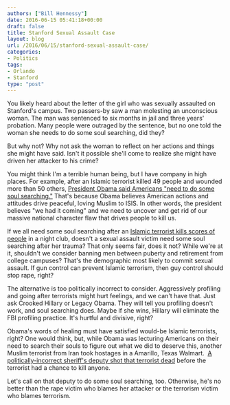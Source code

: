 ```yaml
---
authors: ["Bill Hennessy"]
date: 2016-06-15 05:41:18+00:00
draft: false
title: Stanford Sexual Assault Case
layout: blog
url: /2016/06/15/stanford-sexual-assault-case/
categories:
- Politics
tags:
- Orlando
- Stanford
type: "post"
---
```


You likely heard about the letter of the girl who was sexually assaulted on Stanford's campus. Two passers-by saw a man molesting an unconscious woman. The man was sentenced to six months in jail and three years' probation. Many people were outraged by the sentence, but no one told the woman she needs to do some soul searching, did they?

But why not? Why not ask the woman to reflect on her actions and things she might have said. Isn't it possible she'll come to realize she might have driven her attacker to his crime?

You might think I'm a terrible human being, but I have company in high places. For example, after an Islamic terrorist killed 49 people and wounded more than 50 others, [President Obama said Americans "need to do some soul searching."](https://pamelageller.com/2016/06/obama-we-need-to-do-some-soul-searching-after-orlando-massacre.html/) That's because Obama believes American actions and attitudes drive peaceful, loving Muslim to ISIS. In other words, the president believes "we had it coming" and we need to uncover and get rid of our massive national character flaw that drives people to kill us.

If we all need some soul searching after an [Islamic terrorist kills scores of people](https://hennessysview.com/2016/06/13/no-one-else-is-talking-about-this/) in a night club, doesn't a sexual assault victim need some soul searching after her trauma? That only seems fair, does it not? While we're at it, shouldn't we consider banning men between puberty and retirement from college campuses? That's the demographic most likely to commit sexual assault. If gun control can prevent Islamic terrorism, then guy control should stop rape, right?

The alternative is too politically incorrect to consider. Aggressively profiling and going after terrorists might hurt feelings, and we can't have that. Just ask Crooked Hillary or Legacy Obama. They will tell you profiling doesn't work, and soul searching does. Maybe if she wins, Hillary will eliminate the FBI profiling practice. It's hurtful and divisive, right?

Obama's words of healing must have satisfied would-be Islamic terrorists, right? One would think, but, while Obama was lecturing Americans on their need to search their souls to figure out what we did to deserve this, another Muslim terrorist from Iran took hostages in a Amarillo, Texas Walmart.  [A politically-incorrect sheriff's deputy shot that terrorist dead](https://www.thegatewaypundit.com/2016/06/muslim-mohammad-moghaddam-opens-fire-amarillo-walmart-shot-dead-police/) before the terrorist had a chance to kill anyone.

Let's call on that deputy to do some soul searching, too. Otherwise, he's no better than the rape victim who blames her attacker or the terrorism victim who blames terrorism.




